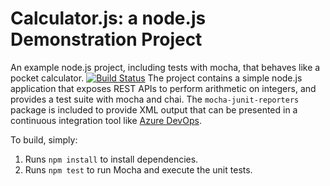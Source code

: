 Calculator.js: a node.js Demonstration Project
==============================================
An example node.js project, including tests with mocha, that behaves like
a pocket calculator.
[![Build Status](https://krishnakishore1983.visualstudio.com/Integrating%20External%20Source%20Control%20with%20Azure%20Pipelines/_apis/build/status%2Fkrishnakishore1983.calculator?branchName=master)](https://krishnakishore1983.visualstudio.com/Integrating%20External%20Source%20Control%20with%20Azure%20Pipelines/_build/latest?definitionId=2&branchName=master)
The project contains a simple node.js application that exposes REST APIs
to perform arithmetic on integers, and provides a test suite with mocha
and chai.  The `mocha-junit-reporters` package is included to provide XML
output that can be presented in a continuous integration tool like
[Azure DevOps](https://azure.com/devops).

To build, simply:

1. Runs `npm install` to install dependencies.
2. Runs `npm test` to run Mocha and execute the unit tests.

